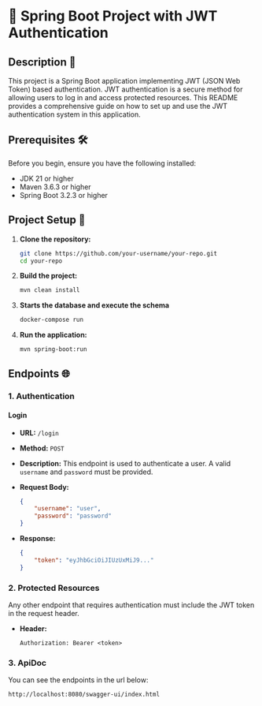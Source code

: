 # 🔐 Spring Boot Project with JWT Authentication 

## Description 📄

This project is a Spring Boot application implementing JWT (JSON Web Token) based authentication. JWT authentication is a secure method for allowing users to log in and access protected resources. This README provides a comprehensive guide on how to set up and use the JWT authentication system in this application.

## Prerequisites 🛠️

Before you begin, ensure you have the following installed:

- JDK 21 or higher
- Maven 3.6.3 or higher
- Spring Boot 3.2.3 or higher

## Project Setup 🚀

1. **Clone the repository:**

    ```bash
    git clone https://github.com/your-username/your-repo.git
    cd your-repo
    ```

2. **Build the project:**

    ```bash
    mvn clean install
    ```
   
3. **Starts the database and execute the schema**
    
    ```bash
    docker-compose run
    ```

3. **Run the application:**

    ```bash
    mvn spring-boot:run
    ```

## Endpoints 🌐

### 1. Authentication

#### Login

- **URL:** `/login`
- **Method:** `POST`
- **Description:** This endpoint is used to authenticate a user. A valid `username` and `password` must be provided.
- **Request Body:**

    ```json
    {
        "username": "user",
        "password": "password"
    }
    ```

- **Response:**

    ```json
    {
        "token": "eyJhbGciOiJIUzUxMiJ9..."
    }
    ```

### 2. Protected Resources

Any other endpoint that requires authentication must include the JWT token in the request header.

- **Header:**

    ```http
    Authorization: Bearer <token>
    ```

### 3. ApiDoc

You can see the endpoints in the url below:

    http://localhost:8080/swagger-ui/index.html
    
